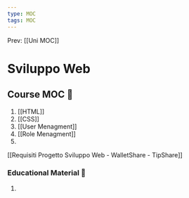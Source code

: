 ```yaml
---
type: MOC 
tags: MOC 
---
```


Prev: [[Uni MOC]]

# Sviluppo Web

## Course MOC  📒
1. [[HTML]]
2. [[CSS]]
3. [[User Menagment]]
4. [[Role Menagment]]
5. 



[[Requisiti Progetto Sviluppo Web - WalletShare - TipShare]]

### Educational Material 🧱
1. 
